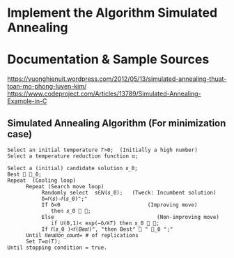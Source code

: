 # Implement the Algorithm Simulated Annealing 
# Documentation & Sample Sources
https://vuonghienuit.wordpress.com/2012/05/13/simulated-annealing-thuat-toan-mo-phong-luyen-kim/
https://www.codeproject.com/Articles/13789/Simulated-Annealing-Example-in-C
## Simulated Annealing Algorithm (For minimization case)
```
Select an initial temperature 𝑇>0;  (Initially a high number)
Select a temperature reduction function α;

Select a (initial) candidate solution 𝑠_0; 
Best  𝑠_0;
Repeat  (Cooling loop)
      Repeat (Search move loop)
           Randomly select  s∈𝑁(𝑠_0);   (Tweck: Incumbent solution)
           δ=𝑓(𝑠)−𝑓(𝑠_0)";"
           If δ<0                            (Improving move)        
              then 𝑠_0  𝑠;
           Else                                 (Non-improving move)  
              if U(0,1)< exp(−δ/𝑘𝑇) then 𝑠_0  𝑠;
           If 𝑓(𝑠_0 )<𝑓(𝐵𝑒𝑠𝑡)", "then Best"  " 𝑠_0 ";"
      Until 𝐼𝑡𝑒𝑟𝑎𝑡𝑖𝑜𝑛_𝑐𝑜𝑢𝑛𝑡= # of replications
      Set 𝑇=α(𝑇);
Until stopping condition = true.

```
